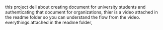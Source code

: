 this project dell about creating document for university students and authenticating that document for organizations, 
thier is a video attached in the readme folder so you can understand the flow from the video.
everythings attached in the readme folder,
